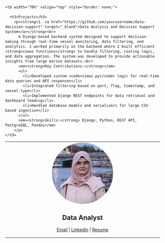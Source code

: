 <table style="border: none;">
  <tr>
    <td width="30%" align="center" valign="top" style="border: none;">
      <img src="/profile_pic.png" alt="Profile Picture" style="border-radius: 50%; width: 200px; height: 200px; object-fit: cover;"><br>
      <h2>Data Analyst</h2>
      <p>
        <a href="mailto:sobiakhanam2000@gmail.com">Email</a> |
        <a href="https://linkedin.com/in/sobia-khanam" target="_blank">LinkedIn</a> |
        <a href="/SOBIA KHANAM - RESUME.pdf" target="_blank">Resume</a>
      </p>
    </td>

    <td width="70%" valign="top" style="border: none;">

      <h3>Projects</h3>
        <p><strong>1. <a href="https://github.com/yourusername/data-decision-support" target="_blank">Data Analysis and Decision Support System</a></strong><br>
          A Django-based backend system designed to support decision-making through real-time vessel monitoring, data filtering, and analytics. I worked primarily on the backend where I built efficient <strong>views functions</strong> to handle filtering, routing logic, and data aggregation. The system was developed to provide actionable insights from large marine datasets.<br>
          <em><strong>Key Contributions:</strong></em>
          <ul>
            <li>Developed custom <code>views.py</code> logic for real-time data queries and API responses</li>
            <li>Integrated filtering based on port, flag, timestamp, and vessel type</li>
            <li>Implemented Django REST endpoints for data retrieval and dashboard feeding</li>
            <li>Handled database models and serializers for large CSV-based ingestion</li>
          </ul>
          <em><strong>Skills:</strong> Django, Python, REST API, PostgreSQL, Pandas</em>
        </p>
    </td>
  </tr>
</table>
